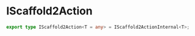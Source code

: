 # IScaffold2Action

```ts
export type IScaffold2Action<T = any> = IScaffold2ActionInternal<T>;
```


